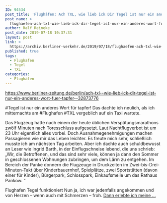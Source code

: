 ```yaml
---
ID: 94534
post_title: 'Flughäfen: Ach TXL, wie lieb ick Dir Tegel ist nur ein anderes Wort für tapfer!, aus Berliner Zeitung'
post_name: >
  flughaefen-ach-txl-wie-lieb-ick-dir-tegel-ist-nur-ein-anderes-wort-fuer-tapfer-aus-berliner-zeitung
author: Ralf Reineke
post_date: 2019-07-18 10:37:31
layout: post
link: >
  https://archiv.berliner-verkehr.de/2019/07/18/flughaefen-ach-txl-wie-lieb-ick-dir-tegel-ist-nur-ein-anderes-wort-fuer-tapfer-aus-berliner-zeitung/
published: true
tags:
  - Flughafen
  - Tegel
  - TXL
categories:
  - Flughäfen
---
```

https://www.berliner-zeitung.de/berlin/ach-txl--wie-lieb-ick-dir-tegel-ist-nur-ein-anderes-wort-fuer-tapfer--32873776

#Tegel ist nur ein anderes Wort für tapfer! Das dachte ich neulich, als ich mitternachts am #Flughafen #TXL vergeblich auf ein Taxi wartete.

Das Flugzeug hatte nach einem der heute üblichen Verspätungsmarathons zwölf Minuten nach Toresschluss aufgesetzt. Laut Nachtflugverbot ist um 23 Uhr eigentlich alles vorbei. Doch Ausnahmegenehmigungen machen Passagieren wie mir das Leben leichter. Es freute mich sehr, schließlich musste ich am nächsten Tag arbeiten. Aber ich dachte auch schuldbewusst an Leser wie Ingrid Barth, in der Einflugschneise lebend, die uns schrieb: „Wir, die Betroffenen, und das sind sehr viele, können ja dann den Sommer in geschlossenen Wohnungen zubringen, um dem Lärm zu entgehen. Im Bereich der Panke donnern die Flugzeuge in Druckzeiten im Zwei-bis-Drei-Minuten-Takt über Kinderbauernhof, Spielplätze, zwei Sportstätten (davon einer für Kinder), Bürgerpark, Schlosspark, Einkaufsmeile um das Rathaus Pankow. “

Flughafen Tegel funktioniert
Nun ja, ich war jedenfalls angekommen und von Herzen – wenn auch mit Schmerzen – froh. <a href="https://www.berliner-zeitung.de/berlin/ach-txl--wie-lieb-ick-dir-tegel-ist-nur-ein-anderes-wort-fuer-tapfer--32873776">Dann erlebte ich meine ...</a>